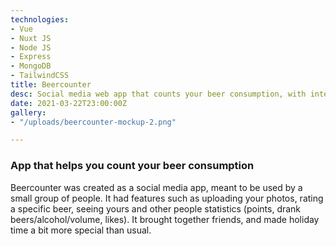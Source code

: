 ```yaml
---
technologies:
- Vue
- Nuxt JS
- Node JS
- Express
- MongoDB
- TailwindCSS
title: Beercounter
desc: Social media web app that counts your beer consumption, with integrated ranking system and a feed
date: 2021-03-22T23:00:00Z
gallery:
- "/uploads/beercounter-mockup-2.png"

---
```

### App that helps you count your beer consumption

Beercounter was created as a social media app, meant to be used by a small group of people. It had features such as uploading your photos, rating a specific beer, seeing yours and other people statistics (points, drank beers/alcohol/volume, likes). It brought together friends, and made holiday time a bit more special than usual.